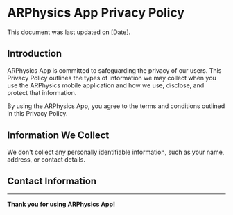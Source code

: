 # ARPhysics App Privacy Policy

This document was last updated on [Date].

## Introduction

ARPhysics App is committed to safeguarding the privacy of our users. This Privacy Policy outlines the types of information we may collect when you use the ARPhysics mobile application and how we use, disclose, and protect that information.

By using the ARPhysics App, you agree to the terms and conditions outlined in this Privacy Policy.

## Information We Collect

We don't collect any personally identifiable information, such as your name, address, or contact details.

## Contact Information

---

**Thank you for using ARPhysics App!**

